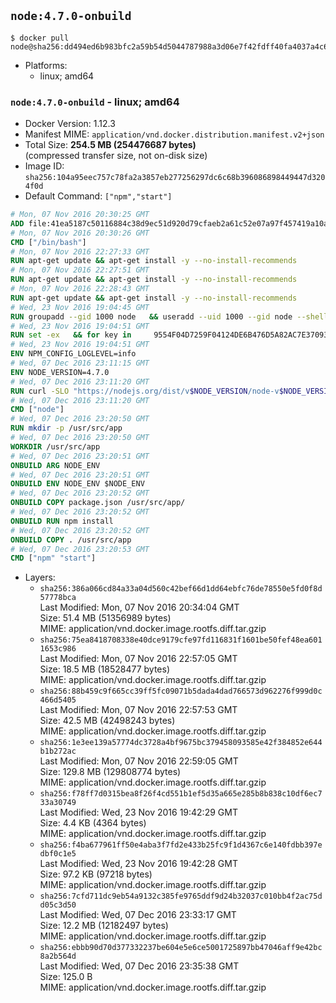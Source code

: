 ## `node:4.7.0-onbuild`

```console
$ docker pull node@sha256:dd494ed6b983bfc2a59b54d5044787988a3d06e7f42fdff40fa4037a4c6f49eb
```

-	Platforms:
	-	linux; amd64

### `node:4.7.0-onbuild` - linux; amd64

-	Docker Version: 1.12.3
-	Manifest MIME: `application/vnd.docker.distribution.manifest.v2+json`
-	Total Size: **254.5 MB (254476687 bytes)**  
	(compressed transfer size, not on-disk size)
-	Image ID: `sha256:104a95eec757c78fa2a3857eb277256297dc6c68b396086898449447d3204f0d`
-	Default Command: `["npm","start"]`

```dockerfile
# Mon, 07 Nov 2016 20:30:25 GMT
ADD file:41ea5187c50116884c38d9ec51d920d79cfaeb2a61c52e07a97f457419a10a4f in / 
# Mon, 07 Nov 2016 20:30:26 GMT
CMD ["/bin/bash"]
# Mon, 07 Nov 2016 22:27:33 GMT
RUN apt-get update && apt-get install -y --no-install-recommends 		ca-certificates 		curl 		wget 	&& rm -rf /var/lib/apt/lists/*
# Mon, 07 Nov 2016 22:27:51 GMT
RUN apt-get update && apt-get install -y --no-install-recommends 		bzr 		git 		mercurial 		openssh-client 		subversion 				procps 	&& rm -rf /var/lib/apt/lists/*
# Mon, 07 Nov 2016 22:28:43 GMT
RUN apt-get update && apt-get install -y --no-install-recommends 		autoconf 		automake 		bzip2 		file 		g++ 		gcc 		imagemagick 		libbz2-dev 		libc6-dev 		libcurl4-openssl-dev 		libdb-dev 		libevent-dev 		libffi-dev 		libgdbm-dev 		libgeoip-dev 		libglib2.0-dev 		libjpeg-dev 		libkrb5-dev 		liblzma-dev 		libmagickcore-dev 		libmagickwand-dev 		libmysqlclient-dev 		libncurses-dev 		libpng-dev 		libpq-dev 		libreadline-dev 		libsqlite3-dev 		libssl-dev 		libtool 		libwebp-dev 		libxml2-dev 		libxslt-dev 		libyaml-dev 		make 		patch 		xz-utils 		zlib1g-dev 	&& rm -rf /var/lib/apt/lists/*
# Wed, 23 Nov 2016 19:04:45 GMT
RUN groupadd --gid 1000 node   && useradd --uid 1000 --gid node --shell /bin/bash --create-home node
# Wed, 23 Nov 2016 19:04:51 GMT
RUN set -ex   && for key in     9554F04D7259F04124DE6B476D5A82AC7E37093B     94AE36675C464D64BAFA68DD7434390BDBE9B9C5     0034A06D9D9B0064CE8ADF6BF1747F4AD2306D93     FD3A5288F042B6850C66B31F09FE44734EB7990E     71DCFD284A79C3B38668286BC97EC7A07EDE3FC1     DD8F2338BAE7501E3DD5AC78C273792F7D83545D     B9AE9905FFD7803F25714661B63B535A4C206CA9     C4F0DFFF4E8C1A8236409D08E73BC641CC11F4C8   ; do     gpg --keyserver ha.pool.sks-keyservers.net --recv-keys "$key";   done
# Wed, 23 Nov 2016 19:04:51 GMT
ENV NPM_CONFIG_LOGLEVEL=info
# Wed, 07 Dec 2016 23:11:15 GMT
ENV NODE_VERSION=4.7.0
# Wed, 07 Dec 2016 23:11:20 GMT
RUN curl -SLO "https://nodejs.org/dist/v$NODE_VERSION/node-v$NODE_VERSION-linux-x64.tar.xz"   && curl -SLO "https://nodejs.org/dist/v$NODE_VERSION/SHASUMS256.txt.asc"   && gpg --batch --decrypt --output SHASUMS256.txt SHASUMS256.txt.asc   && grep " node-v$NODE_VERSION-linux-x64.tar.xz\$" SHASUMS256.txt | sha256sum -c -   && tar -xJf "node-v$NODE_VERSION-linux-x64.tar.xz" -C /usr/local --strip-components=1   && rm "node-v$NODE_VERSION-linux-x64.tar.xz" SHASUMS256.txt.asc SHASUMS256.txt   && ln -s /usr/local/bin/node /usr/local/bin/nodejs
# Wed, 07 Dec 2016 23:11:20 GMT
CMD ["node"]
# Wed, 07 Dec 2016 23:20:50 GMT
RUN mkdir -p /usr/src/app
# Wed, 07 Dec 2016 23:20:50 GMT
WORKDIR /usr/src/app
# Wed, 07 Dec 2016 23:20:51 GMT
ONBUILD ARG NODE_ENV
# Wed, 07 Dec 2016 23:20:51 GMT
ONBUILD ENV NODE_ENV $NODE_ENV
# Wed, 07 Dec 2016 23:20:52 GMT
ONBUILD COPY package.json /usr/src/app/
# Wed, 07 Dec 2016 23:20:52 GMT
ONBUILD RUN npm install
# Wed, 07 Dec 2016 23:20:52 GMT
ONBUILD COPY . /usr/src/app
# Wed, 07 Dec 2016 23:20:53 GMT
CMD ["npm" "start"]
```

-	Layers:
	-	`sha256:386a066cd84a33a04d560c42bef66d1dd64ebfc76de78550e5fd0f8d57778bca`  
		Last Modified: Mon, 07 Nov 2016 20:34:04 GMT  
		Size: 51.4 MB (51356989 bytes)  
		MIME: application/vnd.docker.image.rootfs.diff.tar.gzip
	-	`sha256:75ea8418708338e40dce9179cfe97fd116831f1601be50fef48ea6011653c986`  
		Last Modified: Mon, 07 Nov 2016 22:57:05 GMT  
		Size: 18.5 MB (18528477 bytes)  
		MIME: application/vnd.docker.image.rootfs.diff.tar.gzip
	-	`sha256:88b459c9f665cc39ff5fc09071b5dada4dad766573d962276f999d0c466d5405`  
		Last Modified: Mon, 07 Nov 2016 22:57:53 GMT  
		Size: 42.5 MB (42498243 bytes)  
		MIME: application/vnd.docker.image.rootfs.diff.tar.gzip
	-	`sha256:1e3ee139a57774dc3728a4bf9675bc379458093585e42f384852e644b1b272ac`  
		Last Modified: Mon, 07 Nov 2016 22:59:05 GMT  
		Size: 129.8 MB (129808774 bytes)  
		MIME: application/vnd.docker.image.rootfs.diff.tar.gzip
	-	`sha256:f78ff7d0315bea8f26f4cd551b1ef5d35a665e285b8b838c10df6ec733a30749`  
		Last Modified: Wed, 23 Nov 2016 19:42:29 GMT  
		Size: 4.4 KB (4364 bytes)  
		MIME: application/vnd.docker.image.rootfs.diff.tar.gzip
	-	`sha256:f4ba677961ff50e4aba3f7fd2e433b25fc9f1d4367c6e140fdbb397edbf0c1e5`  
		Last Modified: Wed, 23 Nov 2016 19:42:28 GMT  
		Size: 97.2 KB (97218 bytes)  
		MIME: application/vnd.docker.image.rootfs.diff.tar.gzip
	-	`sha256:7cfd711dc9eb54a9132c385fe9765ddf9d24b32037c010bb4f2ac75dd05c3d50`  
		Last Modified: Wed, 07 Dec 2016 23:33:17 GMT  
		Size: 12.2 MB (12182497 bytes)  
		MIME: application/vnd.docker.image.rootfs.diff.tar.gzip
	-	`sha256:ebbb90d70d377332237be604e5e6ce5001725897bb47046aff9e42bc8a2b564d`  
		Last Modified: Wed, 07 Dec 2016 23:35:38 GMT  
		Size: 125.0 B  
		MIME: application/vnd.docker.image.rootfs.diff.tar.gzip
